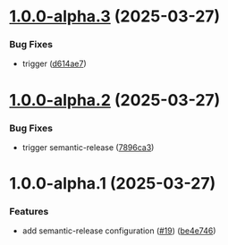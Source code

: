 # [1.0.0-alpha.3](https://github.com/VReippainen/hevy-mcp-server/compare/v1.0.0-alpha.2...v1.0.0-alpha.3) (2025-03-27)


### Bug Fixes

* trigger ([d614ae7](https://github.com/VReippainen/hevy-mcp-server/commit/d614ae7c9acfac4ea3d8ff55cf7b03b72e5ca62e))

# [1.0.0-alpha.2](https://github.com/VReippainen/hevy-mcp-server/compare/v1.0.0-alpha.1...v1.0.0-alpha.2) (2025-03-27)


### Bug Fixes

* trigger semantic-release ([7896ca3](https://github.com/VReippainen/hevy-mcp-server/commit/7896ca3e16dd871904991fc2b7a6a3c6642a8ff7))

# 1.0.0-alpha.1 (2025-03-27)


### Features

* add semantic-release configuration ([#19](https://github.com/VReippainen/hevy-mcp-server/issues/19)) ([be4e746](https://github.com/VReippainen/hevy-mcp-server/commit/be4e7465ed1fe12ffbc9d61c34013a5a598fdbc6))
